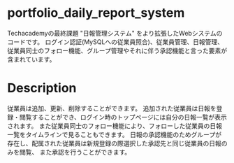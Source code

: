 # portfolio_daily_report_system
Techacademyの最終課題 "日報管理システム" をより拡張したWebシステムのコードです。
ログイン認証(MySQLへの従業員照合)、従業員管理、日報管理、従業員同士のフォロー機能、グループ管理やそれに伴う承認機能と言った要素が含まれています。

# Description
従業員は追加、更新、削除することができます。
追加された従業員は日報を登録・閲覧することができ、ログイン時のトップページには自分の日報一覧が表示されます。
また従業員同士のフォロー機能により、フォローした従業員の日報一覧をタイムラインで見ることもできます。
日報の承認機能のためグループが存在し、配属された従業員は新規登録の際選択した承認先と同じ従業員の日報のみを閲覧、
また承認を行うことができます。
